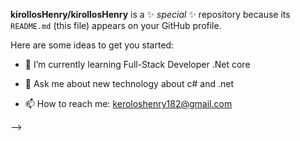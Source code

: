 


**kirollosHenry/kirollosHenry** is a ✨ _special_ ✨ repository because its `README.md` (this file) appears on your GitHub profile.

Here are some ideas to get you started:


- 🌱 I’m currently learning Full-Stack Developer .Net core

- 💬 Ask me about new technology about c# and .net 
- 📫 How to reach me: keroloshenry182@gmail.com

-->
